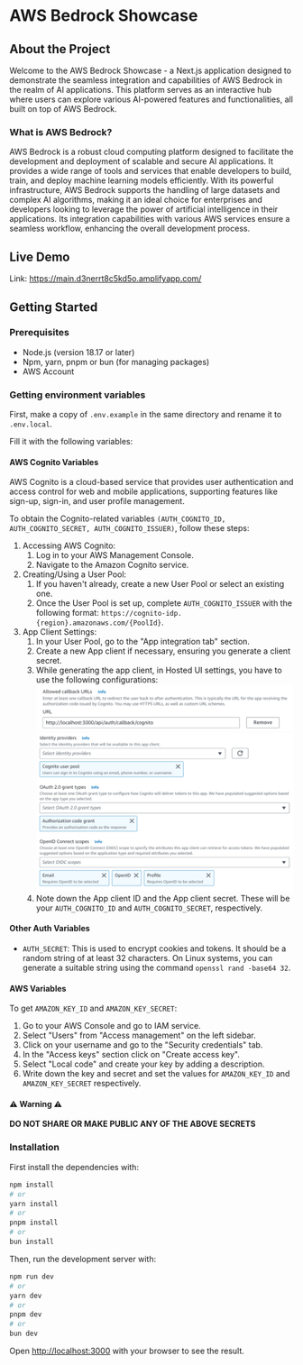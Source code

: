 # AWS Bedrock Showcase

## About the Project

Welcome to the AWS Bedrock Showcase - a Next.js application designed to demonstrate the seamless integration and capabilities of AWS Bedrock in the realm of AI applications. This platform serves as an interactive hub where users can explore various AI-powered features and functionalities, all built on top of AWS Bedrock.

### What is AWS Bedrock?

AWS Bedrock is a robust cloud computing platform designed to facilitate the development and deployment of scalable and secure AI applications. It provides a wide range of tools and services that enable developers to build, train, and deploy machine learning models efficiently. With its powerful infrastructure, AWS Bedrock supports the handling of large datasets and complex AI algorithms, making it an ideal choice for enterprises and developers looking to leverage the power of artificial intelligence in their applications. Its integration capabilities with various AWS services ensure a seamless workflow, enhancing the overall development process.

## Live Demo

Link: https://main.d3nerrt8c5kd5o.amplifyapp.com/

## Getting Started

### Prerequisites
- Node.js (version 18.17 or later)
- Npm, yarn, pnpm or bun (for managing packages)
- AWS Account

### Getting environment variables

First, make a copy of `.env.example` in the same directory and rename it to `.env.local`.

Fill it with the following variables:

#### AWS Cognito Variables

AWS Cognito is a cloud-based service that provides user authentication and access control for web and mobile applications, supporting features like sign-up, sign-in, and user profile management.

To obtain the Cognito-related variables `(AUTH_COGNITO_ID, AUTH_COGNITO_SECRET, AUTH_COGNITO_ISSUER)`, follow these steps:

1. Accessing AWS Cognito:
    1. Log in to your AWS Management Console.
    2. Navigate to the Amazon Cognito service.
2. Creating/Using a User Pool:
    1. If you haven't already, create a new User Pool or select an existing one.
    2. Once the User Pool is set up, complete `AUTH_COGNITO_ISSUER` with the following format: `https://cognito-idp.{region}.amazonaws.com/{PoolId}`.
3. App Client Settings:
    1. In your User Pool, go to the "App integration tab" section.
    2. Create a new App client if necessary, ensuring you generate a client secret.
    3. While generating the app client, in Hosted UI settings, you have to use the following configurations:
    ![Alt text](/readme-assets/callback-config.png)
    ![Alt text](/readme-assets/oauth-config.png)
    4. Note down the App client ID and the App client secret. These will be your `AUTH_COGNITO_ID` and `AUTH_COGNITO_SECRET`, respectively.

#### Other Auth Variables

- `AUTH_SECRET`: This is used to encrypt cookies and tokens. It should be a random string of at least 32 characters. On Linux systems, you can generate a suitable string using the command `openssl rand -base64 32`.

#### AWS Variables

To get `AMAZON_KEY_ID` and `AMAZON_KEY_SECRET`:

1. Go to your AWS Console and go to IAM service.
2. Select "Users" from "Access management" on the left sidebar.
3. Click on your username and go to the "Security credentials" tab.
4. In the "Access keys" section click on "Create access key".
5. Select "Local code" and create your key by adding a description.
6. Write down the key and secret and set the values for `AMAZON_KEY_ID` and `AMAZON_KEY_SECRET` respectively.

#### ⚠️ Warning ⚠️

**DO NOT SHARE OR MAKE PUBLIC ANY OF THE ABOVE SECRETS**

### Installation

First install the dependencies with:
```bash
npm install
# or
yarn install
# or
pnpm install
# or
bun install
```

Then, run the development server with:

```bash
npm run dev
# or
yarn dev
# or
pnpm dev
# or
bun dev
```

Open [http://localhost:3000](http://localhost:3000) with your browser to see the result.